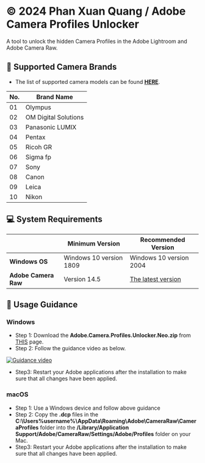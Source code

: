 # © 2024 Phan Xuan Quang / Adobe Camera Profiles Unlocker
A tool to unlock the hidden Camera Profiles in the Adobe Lightroom and Adobe Camera Raw.

## :pushpin: Supported Camera Brands
- The list of supported camera models can be found [**HERE**](https://github.com/phanxuanquang/Adobe-Camera-Profiles-Unlocker/blob/master/Supported%20Camera%20Models.md).

| No. | Brand Name       |
|-----|-------------------------|
| 01   | Olympus                 |
| 02   | OM Digital Solutions    |
| 03   | Panasonic LUMIX         |
| 04   | Pentax                  |
| 05   | Ricoh GR                |
| 06   | Sigma fp                |
| 07   | Sony                    |
| 08   | Canon                   |
| 09   | Leica                   |
| 10  | Nikon                   |

## :computer: System Requirements
|                     | Minimum Version                      | Recommended Version                                     |
|---------------------|------------------------------|-------------------------------------------------|
| **Windows OS** | Windows 10 version 1809      | Windows 10 version 2004                         |
| **Adobe Camera Raw** | Version 14.5                 | [The latest version](https://www.adobe.com/go/acr_installer_win) |

## :blue_book: Usage Guidance
### Windows
- Step 1: Download the **Adobe.Camera.Profiles.Unlocker.Neo.zip** from [THIS](https://github.com/phanxuanquang/Adobe-Camera-Profiles-Unlocker/releases/latest) page.
- Step 2: Follow the guidance video as below.

[![Guidance video](https://github.com/user-attachments/assets/82dab174-6238-4be7-9ed3-98f67e504c77)](https://vt.tiktok.com/ZSY2vmhyH)

- Step3: Restart your Adobe applications after the installation to make sure that all changes have been applied.

### macOS 
- Step 1: Use a Windows device and follow above guidance
- Step 2: Copy the **.dcp** files in the **C:\Users\%username%\AppData\Roaming\Adobe\CameraRaw\CameraProfiles** folder into the **/Library/Application Support/Adobe/CameraRaw/Settings/Adobe/Profiles** folder on your Mac.
- Step3: Restart your Adobe applications after the installation to make sure that all changes have been applied.
